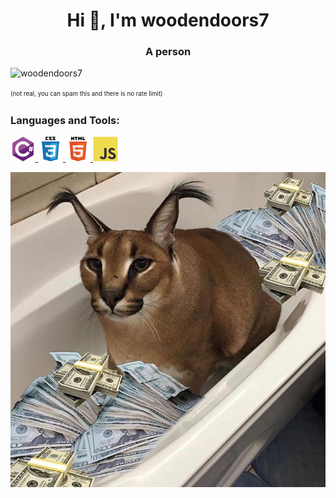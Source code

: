 <h1 align="center">Hi 👋, I'm woodendoors7</h1>
<h3 align="center">A person</h3>

<p align="left"> <img src="https://komarev.com/ghpvc/?username=woodendoors7&label=Profile%20views&color=0e75b6&style=flat" alt="woodendoors7" /></p><sup><sub>(not real, you can spam this and there is no rate limit) </sup></sub>


<h3 align="left">Languages and Tools:</h3>
<p align="left"> <a href="https://www.w3schools.com/cs/" target="_blank"> <img src="https://raw.githubusercontent.com/devicons/devicon/master/icons/csharp/csharp-original.svg" alt="csharp" width="40" height="40"/> </a> <a href="https://www.w3schools.com/css/" target="_blank"> <img src="https://raw.githubusercontent.com/devicons/devicon/master/icons/css3/css3-original-wordmark.svg" alt="css3" width="40" height="40"/> </a> <a href="https://www.w3.org/html/" target="_blank"> <img src="https://raw.githubusercontent.com/devicons/devicon/master/icons/html5/html5-original-wordmark.svg" alt="html5" width="40" height="40"/> </a> <a href="https://developer.mozilla.org/en-US/docs/Web/JavaScript" target="_blank"> <img src="https://raw.githubusercontent.com/devicons/devicon/master/icons/javascript/javascript-original.svg" alt="javascript" width="40" height="40"/> </a> </p>

![alt text](https://github.com/woodendoors7/woodendoors7/blob/main/floppamoney.jpg?raw=true)
